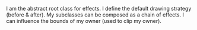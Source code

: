 I am the abstract root class for effects.
I define the default drawing strategy (before & after).
My subclasses can be composed as a chain of effects.
I can influence the bounds of my owner (used to clip my owner).